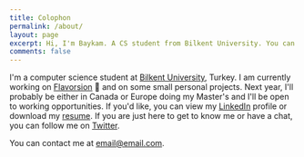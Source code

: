 ```yaml
---
title: Colophon
permalink: /about/
layout: page
excerpt: Hi, I'm Baykam. A CS student from Bilkent University. You can check out my blog here.
comments: false
---
```


I'm a computer science student at [Bilkent University](https://w3.bilkent.edu.tr/bilkent/), Turkey. I am currently working on [Flavorsion](https://www.flavorsion.com/) 🤫 and on some small personal projects. Next year, I'll probably be either in Canada or Europe doing my Master's and I'll be open to working opportunities. If you'd like, you can view my [LinkedIn](https://www.linkedin.com/in/baykam-say/) profile or download my [resume](/assets/docs/Baykam_Say_Resume.pdf). If you are just here to get to know me or have a chat, you can follow me on [Twitter](https://twitter.com/BaykamSay).

You can contact me at email@email.com.